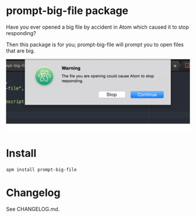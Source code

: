 # prompt-big-file package

Have you ever opened a big file by accident in Atom which caused it to stop
responding?

Then this package is for you; prompt-big-file will prompt you to open files
that are big.

![A screenshot of your package](https://github.com/ajuste/atom-prompt-big-file/blob/master/img/readme.png)

# Install

```shell
apm install prompt-big-file
```

# Changelog

See CHANGELOG.md.
